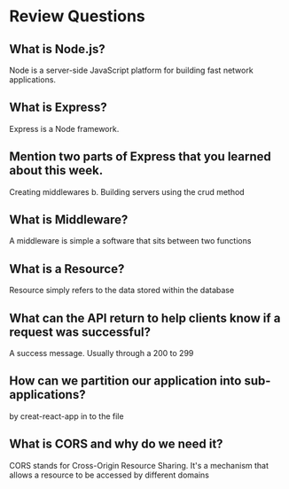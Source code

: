 # Review Questions

## What is Node.js?
Node is a server-side JavaScript platform for building fast network applications.
## What is Express?
Express is a Node framework.
## Mention two parts of Express that you learned about this week.
Creating middlewares
b. Building servers using the crud method
## What is Middleware?
A middleware is simple a software that sits between two functions

## What is a Resource?
Resource simply refers to the data stored within the database
## What can the API return to help clients know if a request was successful?
A success message. Usually through a 200 to 299 
## How can we partition our application into sub-applications?
by creat-react-app in to the file 

## What is CORS and why do we need it?
CORS stands for Cross-Origin Resource Sharing. It's a mechanism that allows a resource to be accessed by different domains
